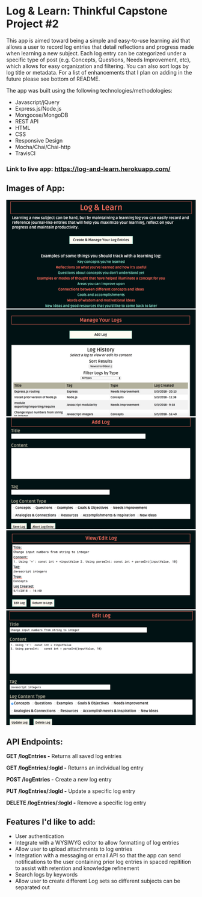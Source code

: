 # Log & Learn: Thinkful Capstone Project #2
This app is aimed toward being a simple and easy-to-use learning aid that allows a user to record log entries that detail reflections and progress made when learning a new subject. Each log entry can be categorized under a specific type of post (e.g. Concepts, Questions, Needs Improvement, etc), which allows for easy organization and filtering. You can also sort logs by log title or metadata. For a list of enhancements that I plan on adding in the future please see bottom of README. 

The app was built using the following technologies/methodologies:
* Javascript/jQuery
* Express.js/Node.js
* Mongoose/MongoDB
* REST API
* HTML
* CSS
* Responsive Design
* Mocha/Chai/Chai-http
* TravisCI

### Link to live app: https://log-and-learn.herokuapp.com/

## Images of App:
![alt text](/public/AppScreenshots/Home.png "Home page")
![alt text](/public/AppScreenshots/Log_Entries.png "View Log Entries page")
![alt text](/public/AppScreenshots/Add_Log_Entry.png "Add Log page")
![alt text](/public/AppScreenshots/View_Log_Entry.png "View Log page")
![alt text](/public/AppScreenshots/Edit_Log_editing.png "Edit Log page")


## API Endpoints:

**GET /logEntries -** Returns all saved log entries

**GET /logEntries/:logId -** Returns an individual log entry

**POST /logEntries -** Create a new log entry

**PUT /logEntries/:logId -** Update a specific log entry

**DELETE /logEntries/:logId -** Remove a specific log entry


## Features I'd like to add:
* User authentication
* Integrate with a WYSIWYG editor to allow formatting of log entries
* Allow user to upload attachments to log entries
* Integration with a messaging or email API so that the app can send notifications to the user containing prior log entries in spaced repitition to assist with retention and knowledge refinement
* Search logs by keywords
* Allow user to create different Log sets so different subjects can be separated out

